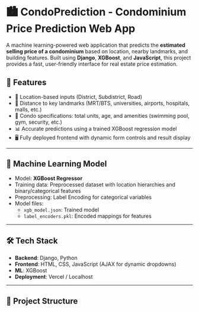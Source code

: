 # 🏙️ CondoPrediction - Condominium Price Prediction Web App

A machine learning-powered web application that predicts the **estimated selling price of a condominium** based on location, nearby landmarks, and building features. Built using **Django**, **XGBoost**, and **JavaScript**, this project provides a fast, user-friendly interface for real estate price estimation.

## 🚀 Features

- 📍 Location-based inputs (District, Subdistrict, Road)
- 🏬 Distance to key landmarks (MRT/BTS, universities, airports, hospitals, malls, etc.)
- 🏢 Condo specifications: total units, age, and amenities (swimming pool, gym, security, etc.)
- 📊 Accurate predictions using a trained XGBoost regression model
- 🖥️ Fully deployed frontend with dynamic form controls and result display

---

## 🧠 Machine Learning Model

- Model: **XGBoost Regressor**
- Training data: Preprocessed dataset with location hierarchies and binary/categorical features
- Preprocessing: Label Encoding for categorical variables
- Model files:
  - `xgb_model.json`: Trained model
  - `label_encoders.pkl`: Encoded mappings for features

---

## 🛠️ Tech Stack

- **Backend**: Django, Python
- **Frontend**: HTML, CSS, JavaScript (AJAX for dynamic dropdowns)
- **ML**: XGBoost
- **Deployment**: Vercel / Localhost

---

## 📂 Project Structure

